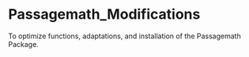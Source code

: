 # Passagemath_Modifications
To optimize functions, adaptations, and installation of the Passagemath Package.
